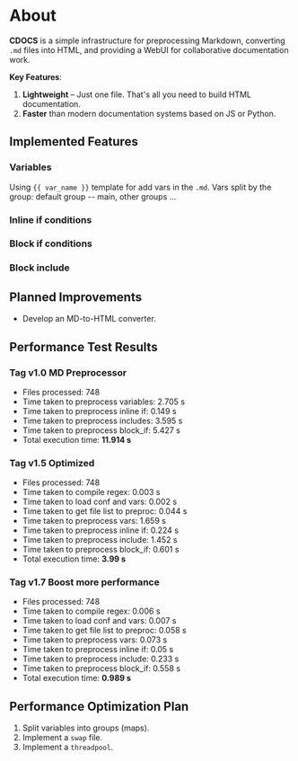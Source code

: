 # About  

**CDOCS** is a simple infrastructure for preprocessing Markdown, converting `.md` files into HTML, and providing a WebUI for collaborative documentation work.  

**Key Features**:  
1. **Lightweight** – Just one file. That's all you need to build HTML documentation.  
2. **Faster** than modern documentation systems based on JS or Python.  

## Implemented Features  

### Variables

Using `{{ var_name }}` template for add vars in the `.md`. Vars split by the group: default group -- main, other groups ...

### Inline if conditions

### Block if conditions

### Block include

## Planned Improvements  
  
- Develop an MD-to-HTML converter.  

## Performance Test Results  

### Tag v1.0 MD Preprocessor  
- Files processed: 748  
- Time taken to preprocess variables: 2.705 s  
- Time taken to preprocess inline if: 0.149 s  
- Time taken to preprocess includes: 3.595 s  
- Time taken to preprocess block_if: 5.427 s  
- Total execution time: **11.914 s**  

### Tag v1.5 Optimized
- Files processed: 748
- Time taken to compile regex: 0.003 s
- Time taken to load conf and vars: 0.002 s
- Time taken to get file list to preproc: 0.044 s
- Time taken to preprocess vars: 1.659 s
- Time taken to preprocess inline if: 0.224 s
- Time taken to preprocess include: 1.452 s
- Time taken to preprocess block_if: 0.601 s
- Total execution time: **3.99 s**

### Tag v1.7 Boost more performance
- Files processed: 748
- Time taken to compile regex: 0.006 s
- Time taken to load conf and vars: 0.007 s
- Time taken to get file list to preproc: 0.058 s
- Time taken to preprocess vars: 0.073 s
- Time taken to preprocess inline if: 0.05 s
- Time taken to preprocess include: 0.233 s
- Time taken to preprocess block_if: 0.558 s
- Total execution time: **0.989 s**

## Performance Optimization Plan  

1. Split variables into groups (maps).  
2. Implement a `swap` file.  
3. Implement a `threadpool`. 